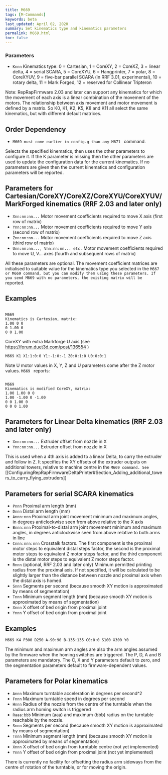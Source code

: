 ```yaml
---
title: M669
tags: [M-Commands] 
keywords: beta 
last_updated: April 02, 2020 
summary: Set kinematics type and kinematics parameters 
permalink: M669.html
toc: false 
---
```



### Parameters

* `Knnn` Kinematics type: 0 = Cartesian, 1 = CoreXY, 2 = CoreXZ, 3 = linear delta, 4 = serial SCARA, 5 = CoreXYU, 6 = Hangprinter, 7 = polar, 8 = CoreXYUV, 9 = five-bar parallel SCARA (in RRF 3.01, experimental), 10 = rotary delta, 11 = Mark Forged, 12 = reserved for Collinear Tripteron

Note: RepRapFirmware 2.03 and later can support any kinematics for which the movement of each axis is a linear combination of the movement of the motors. The relationship between axis movement and motor movement is defined by a matrix. So K0, K1, K2, K5, K8 and K11 all select the same kinematics, but with different default matrices.

## Order Dependency

* ` M669 must come earlier in config.g than any M671  ` command.

Selects the specified kinematics, then uses the other parameters to configure it. If the K parameter is missing then the other parameters are used to update the configuration data for the current kinematics. If no parameters are given then the current kinematics and configuration parameters will be reported.

## Parameters for Cartesian/CoreXY/CoreXZ/CoreXYU/CoreXYUV/MarkForged kinematics (RRF 2.03 and later only) 

* `Xnn:nn:nn...` Motor movement coefficients required to move X axis (first row of matrix)
* `Ynn:nn:nn...` Motor movement coefficients required to move Y axis (second row of matrix)
* `Znn:nn:nn...` Motor movement coefficients required to move Z axis (third row of matrix)
* `Unn:nn:nn..., Vnn:nn:nn... etc.` Motor movement coefficients required to move U, V... axes (fourth and subsequent rows of matrix)

All these parameters are optional. The movement coefficient matrices are initialised to suitable value for the kinematics type you selected in the ` M667 or M669 command, but you can modify them using these parameters. If you send M669 with no parameters, the existing matrix will be  ` reported.

## Examples

```

M669
Kinematics is Cartesian, matrix:
1.00 0 0
0 1.00 0
0 0 1.00

```

CoreXY with extra Markforge U axis (see https://forum.duet3d.com/post/136554 )

```
M669 K1 X1:1:0:0 Y1:-1:0:-1 Z0:0:1:0 U0:0:0:1
```

Note U motor values in X, Y, Z and U parameters come after the Z motor values. ` M669  ` reports:

```

M669
Kinematics is modified CoreXY, matrix:
1.00 1.00 0 0
1.00 -1.00 0 -1.00
0 0 1.00 0
0 0 0 1.00

```

## Parameters for Linear Delta kinematics (RRF 2.03 and later only) 

* `Xnn:nn:nn...` Extruder offset from nozzle in X
* `Ynn:nn:nn...` Extruder offset from nozzle in X

This is used when a 4th axis is added to a linear Delta, to carry the extruder and follow in Z. It specifies the XY offsets of the extruder outputs on additional towers, relative to machine centre in the ` M669 command. See  ` [[ConfiguringRepRapFirmwareDeltaPrinter#Section_Adding_additional_towers_to_carry_flying_extruders]]

## Parameters for serial SCARA kinematics 

* `Pnnn` Proximal arm length (mm)
* `Dnnn` Distal arm length (mm)
* `Annn:nnn` Proximal arm joint movement minimum and maximum angles, in degrees anticlockwise seen from above relative to the X axis 
* `Bnnn:nnn` Proximal-to-distal arm joint movement minimum and maximum angles, in degrees anticlockwise seen from above relative to both arms in line
* `Cnnn:nnn:nnn` Crosstalk factors. The first component is the proximal motor steps to equivalent distal steps factor, the second is the proximal motor steps to equivalent Z motor steps factor, and the third component is the distal motor steps to equivalent Z motor steps factor.
* `Rnnn` (optional, RRF 2.03 and later only) Minimum permitted printing radius from the proximal axis. If not specified, it will be calculated to be slightly larger than the distance between nozzle and proximal axis when the distal axis is homed.
* `Snnn` Segments per second (because smooth XY motion is approximated by means of segmentation)
* `Tnnn` Minimum segment length (mm) (because smooth XY motion is approximated by means of segmentation)
* `Xnnn` X offset of bed origin from proximal joint
* `Ynnn` Y offset of bed origin from proximal joint

## Examples

```
M669 K4 P300 D250 A-90:90 B-135:135 C0:0:0 S100 X300 Y0
```

The minimum and maximum arm angles are also the arm angles assumed by the firmware when the homing switches are triggered. The P, D, A and B parameters are mandatory. The C, X and Y parameters default to zero, and the segmentation parameters default to firmware-dependent values.

## Parameters for Polar kinematics 

* `Annn` Maximum turntable acceleration in degrees per second^2
* `Fnnn` Maximum turntable speed in degrees per second
* `Hnnn` Radius of the nozzle from the centre of the turntable when the radius arm homing switch is triggered
* `Raaa:bbb` Minimum (aaa) and maximum (bbb) radius on the turntable reachable by the nozzle.
* `Snnn` Segments per second (because smooth XY motion is approximated by means of segmentation)
* `Tnnn` Minimum segment length (mm) (because smooth XY motion is approximated by means of segmentation)
* `Xnnn` X offset of bed origin from turntable centre (not yet implemented)
* `Ynnn` Y offset of bed origin from proximal joint (not yet implemented)

There is currently no facility for offsetting the radius arm sideways from the centre of rotation of the turntable, or for moving the origin.

